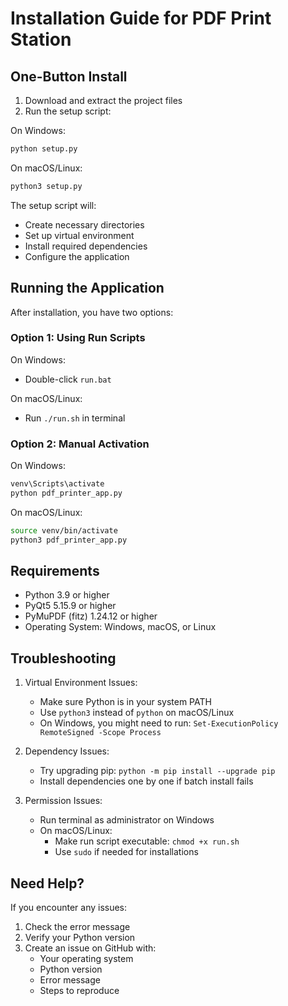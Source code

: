 # Installation Guide for PDF Print Station

## One-Button Install

1. Download and extract the project files
2. Run the setup script:

On Windows:
```bash
python setup.py
```

On macOS/Linux:
```bash
python3 setup.py
```

The setup script will:
- Create necessary directories
- Set up virtual environment
- Install required dependencies
- Configure the application

## Running the Application

After installation, you have two options:

### Option 1: Using Run Scripts
On Windows:
- Double-click `run.bat`

On macOS/Linux:
- Run `./run.sh` in terminal

### Option 2: Manual Activation
On Windows:
```bash
venv\Scripts\activate
python pdf_printer_app.py
```

On macOS/Linux:
```bash
source venv/bin/activate
python3 pdf_printer_app.py
```

## Requirements

- Python 3.9 or higher
- PyQt5 5.15.9 or higher
- PyMuPDF (fitz) 1.24.12 or higher
- Operating System: Windows, macOS, or Linux

## Troubleshooting

1. Virtual Environment Issues:
   - Make sure Python is in your system PATH
   - Use `python3` instead of `python` on macOS/Linux
   - On Windows, you might need to run: `Set-ExecutionPolicy RemoteSigned -Scope Process`

2. Dependency Issues:
   - Try upgrading pip: `python -m pip install --upgrade pip`
   - Install dependencies one by one if batch install fails

3. Permission Issues:
   - Run terminal as administrator on Windows
   - On macOS/Linux:
     - Make run script executable: `chmod +x run.sh`
     - Use `sudo` if needed for installations

## Need Help?

If you encounter any issues:
1. Check the error message
2. Verify your Python version
3. Create an issue on GitHub with:
   - Your operating system
   - Python version
   - Error message
   - Steps to reproduce